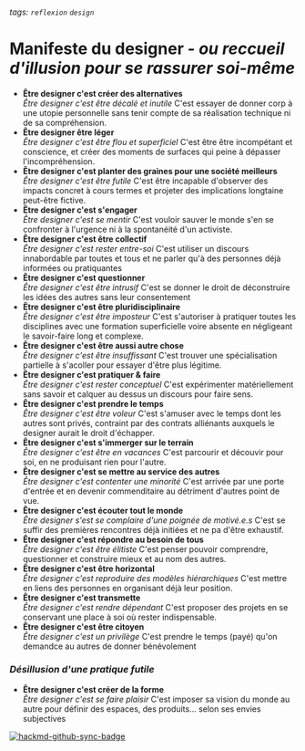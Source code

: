 ###### tags: `reflexion` `design`

# **Manifeste du designer** - *ou reccueil d'illusion pour se rassurer soi-même*


* **Être designer c'est créer des alternatives** <br> *Être designer c'est être décalé et inutile*
C'est essayer de donner corp à une utopie personnelle sans tenir compte de sa réalisation technique ni de sa compréhension.
* **Être designer être léger** <br> *Être designer c'est être flou et superficiel*
C'est être être incompétant et conscience, et créer des moments de surfaces qui peine à dépasser l'incompréhension.
* **Être designer c'est planter des graines pour une société meilleurs** <br> *Être designer c'est être futile*
C'est être incapable d'observer des impacts concret à cours termes et projeter des implications longtaine peut-être fictive. 
* **Être designer c'est s'engager** <br> *Être designer c'est se mentir*
C'est vouloir sauver le monde s'en se confronter à l'urgence ni à la spontanéité d'un activiste.
* **Être designer c'est être collectif** <br> *Être designer c'est rester entre-soi*
C'est utiliser un discours innabordable par toutes et tous et ne parler qu'à des personnes déjà informées ou pratiquantes
* **Être designer c'est questionner** <br> *Être designer c'est être intrusif*
C'est se donner le droit de déconstruire les idées des autres sans leur consentement
* **Être designer c'est être pluridisciplinaire** <br> *Être designer c'est être imposteur*
C'est s'autoriser à pratiquer toutes les disciplines avec une formation superficielle voire absente en négligeant le savoir-faire long et complexe. 
* **Être designer c'est être aussi autre chose** <br> *Être designer c'est être insuffissant*
C'est trouver une spécialisation partielle à s'acoller pour essayer d'être plus légitime.
* **Être designer c'est pratiquer & faire** <br> *Être designer c'est rester conceptuel*
C'est expérimenter matériellement sans savoir et calquer au dessus un discours pour faire sens. 
* **Être designer c'est prendre le temps** <br> *Être designer c'est être voleur*
C'est s'amuser avec le temps dont les autres sont privés, contraint par des contrats alliénants auxquels le designer aurait le droit d'échapper.
* **Être designer c'est s'immerger sur le terrain** <br> *Être designer c'est être en vacances*
C'est parcourir et découvir pour soi, en ne produisant rien pour l'autre.
* **Être designer c'est se mettre au service des autres** <br> *Être designer c'est contenter une minorité*
C'est arrivée par une porte d'entrée et en devenir commenditaire au détriment d'autres point de vue.
* **Être designer c'est écouter tout le monde** <br> *Être designer s'est se complaire d'une poignée de motivé.e.s*
C'est se suffir des premières rencontres déjà initiées et ne pa d'être exhaustif. 
* **Être designer c'est  répondre au besoin de tous** <br> *Être designer c'est être élitiste*
C'est penser pouvoir comprendre, questionner et construire mieux et au nom des autres.
* **Être designer c'est être horizontal** <br> *Être designer c'est reproduire des modèles hiérarchiques*
C'est mettre en liens des personnes en organisant déjà leur position.  
* **Être designer c'est transmette** <br> *Être designer c'est rendre dépendant*
C'est proposer des projets en se conservant une place à soi où rester indispensable.
* **Être designer c'est être citoyen** <br> *Être designer c'est un privilège*
C'est prendre le temps (payé) qu'on demandce au autres de donner bénévolement
### *Désillusion d'une pratique futile*


* **Être designer c'est créer de la forme** <br> *Être designer c'est se faire plaisir*
C'est imposer sa vision du monde au autre pour définir des espaces, des produits... selon ses envies subjectives


[![hackmd-github-sync-badge](https://hackmd.io/MXEcgkO8StaASxp4x6Y3YA/badge)](https://hackmd.io/MXEcgkO8StaASxp4x6Y3YA)
